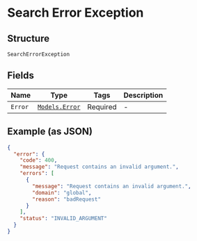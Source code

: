 
# Search Error Exception

## Structure

`SearchErrorException`

## Fields

| Name | Type | Tags | Description |
|  --- | --- | --- | --- |
| `Error` | [`Models.Error`](../../doc/models/error.md) | Required | - |

## Example (as JSON)

```json
{
  "error": {
    "code": 400,
    "message": "Request contains an invalid argument.",
    "errors": [
      {
        "message": "Request contains an invalid argument.",
        "domain": "global",
        "reason": "badRequest"
      }
    ],
    "status": "INVALID_ARGUMENT"
  }
}
```


